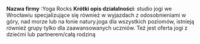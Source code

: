 **Nazwa firmy** :Yoga Rocks
**Krótki opis działalności**: studio jogi we Wrocławiu specjalizujące się również w wyjazdach z odosobnieniami w góry, nad morze lub na łonie natury.joga dla wszystkich poziomów, istnieją również grupy tylko dla zaawansowanych uczniów. Też jest  oferta jogi z dziećmi lub partnerem/całą rodziną